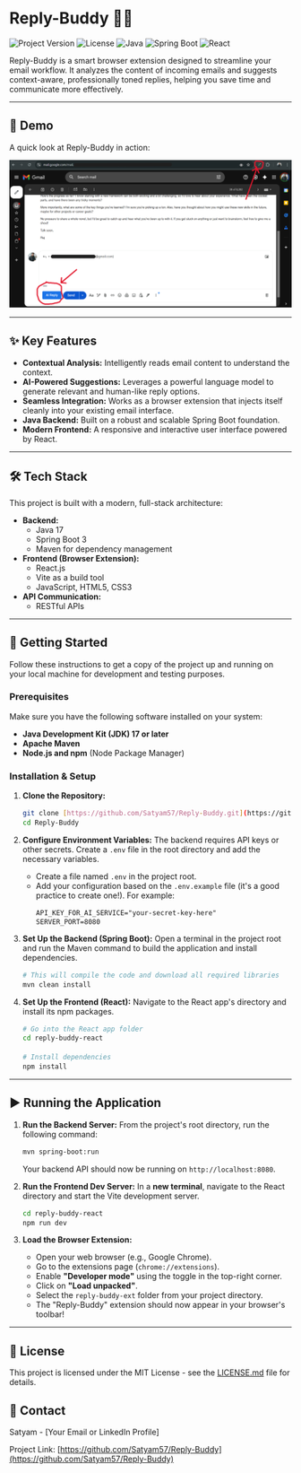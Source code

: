 # Reply-Buddy 📧✨

![Project Version](https://img.shields.io/badge/version-1.0.0-blue)
![License](https://img.shields.io/badge/license-MIT-green)
![Java](https://img.shields.io/badge/Java-17-orange)
![Spring Boot](https://img.shields.io/badge/Spring%20Boot-3.x-brightgreen)
![React](https://img.shields.io/badge/React-18-blueviolet)

Reply-Buddy is a smart browser extension designed to streamline your email workflow. It analyzes the content of incoming emails and suggests context-aware, professionally toned replies, helping you save time and communicate more effectively.

---

## 📸 Demo

A quick look at Reply-Buddy in action:

![A demo of the Reply-Buddy extension in action](images/demo.png)

---

## ✨ Key Features

* **Contextual Analysis:** Intelligently reads email content to understand the context.
* **AI-Powered Suggestions:** Leverages a powerful language model to generate relevant and human-like reply options.
* **Seamless Integration:** Works as a browser extension that injects itself cleanly into your existing email interface.
* **Java Backend:** Built on a robust and scalable Spring Boot foundation.
* **Modern Frontend:** A responsive and interactive user interface powered by React.

---

## 🛠️ Tech Stack

This project is built with a modern, full-stack architecture:

* **Backend:**
    * Java 17
    * Spring Boot 3
    * Maven for dependency management
* **Frontend (Browser Extension):**
    * React.js
    * Vite as a build tool
    * JavaScript, HTML5, CSS3
* **API Communication:**
    * RESTful APIs

---

## 🚀 Getting Started

Follow these instructions to get a copy of the project up and running on your local machine for development and testing purposes.

### Prerequisites

Make sure you have the following software installed on your system:

* **Java Development Kit (JDK) 17 or later**
* **Apache Maven**
* **Node.js and npm** (Node Package Manager)

### Installation & Setup

1.  **Clone the Repository:**
    ```bash
    git clone [https://github.com/Satyam57/Reply-Buddy.git](https://github.com/Satyam57/Reply-Buddy.git)
    cd Reply-Buddy
    ```

2.  **Configure Environment Variables:**
    The backend requires API keys or other secrets. Create a `.env` file in the root directory and add the necessary variables.
    * Create a file named `.env` in the project root.
    * Add your configuration based on the `.env.example` file (it's a good practice to create one!). For example:
        ```
        API_KEY_FOR_AI_SERVICE="your-secret-key-here"
        SERVER_PORT=8080
        ```

3.  **Set Up the Backend (Spring Boot):**
    Open a terminal in the project root and run the Maven command to build the application and install dependencies.
    ```bash
    # This will compile the code and download all required libraries
    mvn clean install
    ```

4.  **Set Up the Frontend (React):**
    Navigate to the React app's directory and install its npm packages.
    ```bash
    # Go into the React app folder
    cd reply-buddy-react

    # Install dependencies
    npm install
    ```

---

## ▶️ Running the Application

1.  **Run the Backend Server:**
    From the project's root directory, run the following command:
    ```bash
    mvn spring-boot:run
    ```
    Your backend API should now be running on `http://localhost:8080`.

2.  **Run the Frontend Dev Server:**
    In a **new terminal**, navigate to the React directory and start the Vite development server.
    ```bash
    cd reply-buddy-react
    npm run dev
    ```

3.  **Load the Browser Extension:**
    * Open your web browser (e.g., Google Chrome).
    * Go to the extensions page (`chrome://extensions`).
    * Enable **"Developer mode"** using the toggle in the top-right corner.
    * Click on **"Load unpacked"**.
    * Select the `reply-buddy-ext` folder from your project directory.
    * The "Reply-Buddy" extension should now appear in your browser's toolbar!

---

## 📄 License

This project is licensed under the MIT License - see the [LICENSE.md](LICENSE.md) file for details.

## 👤 Contact

Satyam - [Your Email or LinkedIn Profile]

Project Link: [https://github.com/Satyam57/Reply-Buddy](https://github.com/Satyam57/Reply-Buddy)